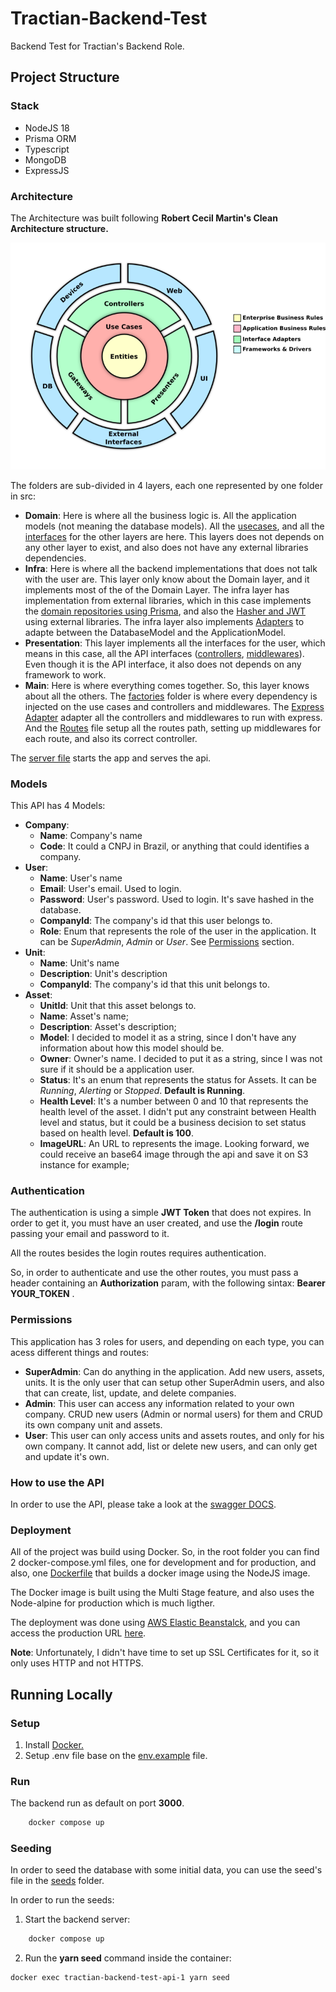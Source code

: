 # Tractian-Backend-Test

Backend Test for Tractian's Backend Role.

## Project Structure

### Stack

- NodeJS 18
- Prisma ORM
- Typescript
- MongoDB
- ExpressJS

### Architecture

The Architecture was built following **Robert Cecil Martin's Clean Architecture structure.**

![](./images/clean-architecture.png)

The folders are sub-divided in 4 layers, each one represented by one folder in src:

- **Domain**: Here is where all the business logic is. All the application models (not meaning the database models). All the [usecases](./src/domain/usecases/), and all the [interfaces](/src/domain/protocols/) for the other layers are here. This layers does not depends on any other layer to exist, and also does not have any external libraries dependencies.
- **Infra**: Here is where all the backend implementations that does not talk with the user are. This layer only know about the Domain layer, and it implements most of the of the Domain Layer. The infra layer has implementation from external libraries, which in this case implements the [domain repositories using Prisma](/src/infra//prisma/repositories/), and also the [Hasher and JWT](/src/infra/criptography/) using external libraries. The infra layer also implements [Adapters](/src/infra/prisma/adapter/) to adapte between the DatabaseModel and the ApplicationModel.
- **Presentation**: This layer implements all the interfaces for the user, which means in this case, all the API interfaces ([controllers](/src/presentation//controllers/), [middlewares](/src/presentation//middlewares/)). Even though it is the API interface, it also does not depends on any framework to work.
- **Main**: Here is where everything comes together. So, this layer knows about all the others. The [factories](/src/main/factories/) folder is where every dependency is injected on the use cases and controllers and middlewares. The [Express Adapter](/src/main/adapters/express-adapter.ts) adapter all the controllers and middlewares to run with express. And the [Routes](/src/main/express/routes.ts) file setup all the routes path, setting up middlewares for each route, and also its correct controller.

The [server file](./src/server.ts) starts the app and serves the api.

### Models

This API has 4 Models:

- **Company**:
  - **Name**: Company's name
  - **Code**: It could a CNPJ in Brazil, or anything that could identifies a company.
- **User**:
  - **Name**: User's name
  - **Email**: User's email. Used to login.
  - **Password**: User's password. Used to login. It's save hashed in the database.
  - **CompanyId**: The company's id that this user belongs to.
  - **Role**: Enum that represents the role of the user in the application. It can be _SuperAdmin_, _Admin_ or _User_. See [Permissions](#permissions) section.
- **Unit**:
  - **Name**: Unit's name
  - **Description**: Unit's description
  - **CompanyId**: The company's id that this unit belongs to.
- **Asset**:
  - **UnitId**: Unit that this asset belongs to.
  - **Name**: Asset's name;
  - **Description**: Asset's description;
  - **Model**: I decided to model it as a string, since I don't have any information about how this model should be.
  - **Owner**: Owner's name. I decided to put it as a string, since I was not sure if it should be a application user.
  - **Status**: It's an enum that represents the status for Assets. It can be _Running_, _Alerting_ or _Stopped_. **Default is Running**.
  - **Health Level**: It's a number between 0 and 10 that represents the health level of the asset. I didn't put any constraint between Health level and status, but it could be a business decision to set status based on health level. **Default is 100**.
  - **ImageURL**: An URL to represents the image. Looking forward, we could receive an base64 image through the api and save it on S3 instance for example;

### Authentication

The authentication is using a simple **JWT Token** that does not expires. In order to get it, you must have an user created, and use the **/login** route passing your email and password to it.

All the routes besides the login routes requires authentication.

So, in order to authenticate and use the other routes, you must pass a header containing an **Authorization** param, with the following sintax: **Bearer YOUR_TOKEN** .

### Permissions

This application has 3 roles for users, and depending on each type, you can acess different things and routes:

- **SuperAdmin**: Can do anything in the application. Add new users, assets, units. It is the only user that can setup other SuperAdmin users, and also that can create, list, update, and delete companies.
- **Admin**: This user can access any information related to your own company. CRUD new users (Admin or normal users) for them and CRUD its own company unit and assets.
- **User**: This user can only access units and assets routes, and only for his own company. It cannot add, list or delete new users, and can only get and update it's own.

### How to use the API

In order to use the API, please take a look at the [swagger DOCS](http://tractiantest.us-east-2.elasticbeanstalk.com/docs/).

### Deployment

All of the project was build using Docker. So, in the root folder you can find 2 docker-compose.yml files, one for development and for production, and also, one [Dockerfile](Dockerfile) that builds a docker image using the NodeJS image.

The Docker image is built using the Multi Stage feature, and also uses the Node-alpine for production which is much ligther.

The deployment was done using [AWS Elastic Beanstalck](https://aws.amazon.com/pt/elasticbeanstalk/), and you can access the production URL [here](http://tractiantest.us-east-2.elasticbeanstalk.com/).

**Note**: Unfortunately, I didn't have time to set up SSL Certificates for it, so it only uses HTTP and not HTTPS.

## Running Locally

### Setup

1. Install [Docker.](https://docs.docker.com/engine/install/)
2. Setup .env file base on the [env.example](./.env.example) file.

### Run

The backend run as default on port **3000**.

```sh
    docker compose up
```

### Seeding

In order to seed the database with some initial data, you can use the seed's file in the [seeds](./backend/seeds) folder.

In order to run the seeds:

1. Start the backend server:

```sh
    docker compose up
```

2. Run the **yarn seed** command inside the container:

```sh
docker exec tractian-backend-test-api-1 yarn seed

```
